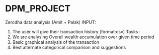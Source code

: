 # DPM_PROJECT
Zerodha data analysis (Amit + Palak)
INPUT: 
1. The user will give their transaction history (format:csv)
Tasks :
1. We are analysing Overall wealth accumulation over given time period 
2. Basic graphical analysis of the transaction 
3. Best alternate categorical comparison and suggestions

